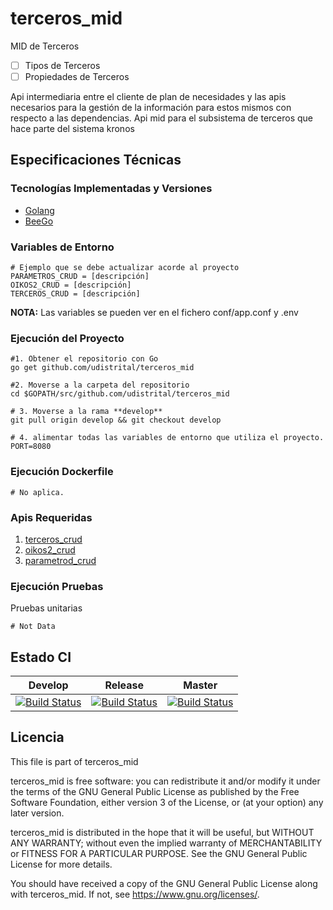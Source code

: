 # terceros_mid

MID de Terceros

- [ ] Tipos de Terceros
- [ ] Propiedades de Terceros

Api intermediaria entre el cliente de plan de necesidades y las apis necesarios para la gestión de la información para estos mismos con respecto a las dependencias.
Api mid para el subsistema de terceros que hace parte del sistema kronos

## Especificaciones Técnicas

### Tecnologías Implementadas y Versiones
* [Golang](https://github.com/udistrital/introduccion_oas/blob/master/instalacion_de_herramientas/golang.md)
* [BeeGo](https://github.com/udistrital/introduccion_oas/blob/master/instalacion_de_herramientas/beego.md)

### Variables de Entorno
```shell
# Ejemplo que se debe actualizar acorde al proyecto
PARAMETROS_CRUD = [descripción]
OIKOS2_CRUD = [descripción]
TERCEROS_CRUD = [descripción]
```
**NOTA:** Las variables se pueden ver en el fichero conf/app.conf y .env


### Ejecución del Proyecto
```shell
#1. Obtener el repositorio con Go
go get github.com/udistrital/terceros_mid

#2. Moverse a la carpeta del repositorio
cd $GOPATH/src/github.com/udistrital/terceros_mid

# 3. Moverse a la rama **develop**
git pull origin develop && git checkout develop

# 4. alimentar todas las variables de entorno que utiliza el proyecto.
PORT=8080 
```

### Ejecución Dockerfile
```shell
# No aplica.
```

### Apis Requeridas
1. [terceros_crud](https://github.com/udistrital/terceros_crud)
2. [oikos2_crud](https://github.com/udistrital/oikos_api)
3. [parametrod_crud](https://github.com/udistrital/parametros_crud)

### Ejecución Pruebas

Pruebas unitarias
```shell
# Not Data
```

## Estado CI
| Develop | Release  | Master |
| -- | -- | -- |
| [![Build Status](https://hubci.portaloas.udistrital.edu.co/api/badges/udistrital/terceros_mid/status.svg?ref=refs/heads/develop)](https://hubci.portaloas.udistrital.edu.co/udistrital/terceros_mid) | [![Build Status](https://hubci.portaloas.udistrital.edu.co/api/badges/udistrital/terceros_mid/status.svg?ref=refs/heads/release/0.0.1)](https://hubci.portaloas.udistrital.edu.co/udistrital/terceros_mid) | [![Build Status](https://hubci.portaloas.udistrital.edu.co/api/badges/udistrital/terceros_mid/status.svg)](https://hubci.portaloas.udistrital.edu.co/udistrital/terceros_mid) |


## Licencia
This file is part of terceros_mid

terceros_mid is free software: you can redistribute it and/or modify it under the terms of the GNU General Public License as published by the Free Software Foundation, either version 3 of the License, or (at your option) any later version.

terceros_mid is distributed in the hope that it will be useful, but WITHOUT ANY WARRANTY; without even the implied warranty of MERCHANTABILITY or FITNESS FOR A PARTICULAR PURPOSE. See the GNU General Public License for more details.

You should have received a copy of the GNU General Public License along with terceros_mid. If not, see https://www.gnu.org/licenses/.
